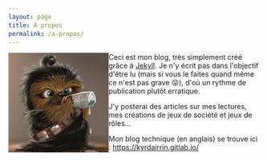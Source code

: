 ```yaml
---
layout: page
title: À propos
permalink: /a-propos/
---
```


<img align="left" class="avatar" src="/assets/img/avatar.jpeg">

Ceci est mon blog, très simplement créé grâce à [Jekyll](https://jekyllrb.com). Je n'y écrit pas dans l'objectif d'être lu (mais si vous le faites quand même ce n'est pas grave 😜), d'où un rythme de publication plutôt erratique.

J'y posterai des articles sur mes lectures, mes créations de jeux de société et jeux de rôles...

Mon blog technique (en anglais) se trouve ici : <https://kyrdairrin.gitlab.io/>
